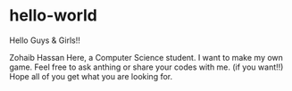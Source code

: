 # hello-world
 Hello Guys & Girls!!
 
 Zohaib Hassan Here, a Computer Science student. I want to make my own game. Feel free to ask anthing or share your codes with me. (if you want!!)
 Hope all of you get what you are looking for.
